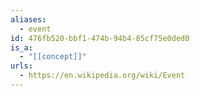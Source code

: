 ```yaml
---
aliases:
  - event
id: 476fb520-bbf1-474b-94b4-85cf75e0ded0
is_a:
  - "[[concept]]"
urls:
  - https://en.wikipedia.org/wiki/Event
---
```

